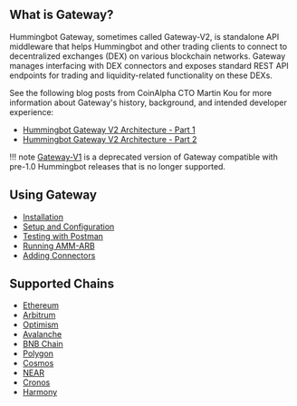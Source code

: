 ## What is Gateway?

Hummingbot Gateway, sometimes called Gateway-V2, is standalone API middleware that helps Hummingbot and other trading clients to connect to decentralized exchanges (DEX) on various blockchain networks. Gateway manages interfacing with DEX connectors and exposes standard REST API endpoints for trading and liquidity-related functionality on these DEXs.

See the following blog posts from CoinAlpha CTO Martin Kou for more information about Gateway's history, background, and intended developer experience:

* [Hummingbot Gateway V2 Architecture - Part 1](https://blog.hummingbot.org/gateway-v2-code-architecture/)
* [Hummingbot Gateway V2 Architecture - Part 2](https://blog.hummingbot.org/gateway-architecture-part-2/)

!!! note
    [Gateway-V1](https://github.com/CoinAlpha/gateway-api) is a deprecated version of Gateway compatible with pre-1.0 Hummingbot releases that is no longer supported.

## Using Gateway
- [Installation](./installation)
- [Setup and Configuration](./setup)
- [Testing with Postman](/developers/gateway/testing)
- [Running AMM-ARB](/developers/gateway/running-amm-arb)
- [Adding Connectors](/developers/gateway/building-gateway-connectors)

## Supported Chains

- [Ethereum](./chains/ethereum)
- [Arbitrum](./chains/ethereum#arbitrum_one-mainnet)
- [Optimism](./chains/ethereum#optimism-mainnet)
- [Avalanche](./chains/avalanche)
- [BNB Chain](./chains/bnb-chain)
- [Polygon](./chains/polygon)
- [Cosmos](./chains/cosmos)
- [NEAR](./chains/near)
- [Cronos](./chains/cronos)
- [Harmony](./chains/harmony)
<!-- - [Solana](./chains/solana) (In progress) -->

